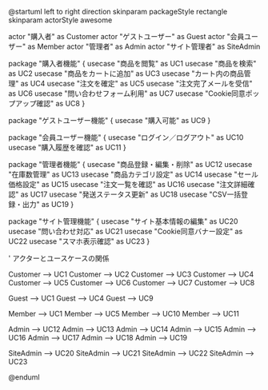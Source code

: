 @startuml
left to right direction
skinparam packageStyle rectangle
skinparam actorStyle awesome

actor "購入者" as Customer
actor "ゲストユーザー" as Guest
actor "会員ユーザー" as Member
actor "管理者" as Admin
actor "サイト管理者" as SiteAdmin

package "購入者機能" {
    usecase "商品を閲覧" as UC1
    usecase "商品を検索" as UC2
    usecase "商品をカートに追加" as UC3
    usecase "カート内の商品管理" as UC4
    usecase "注文を確定" as UC5
    usecase "注文完了メールを受信" as UC6
    usecase "問い合わせフォーム利用" as UC7
    usecase "Cookie同意ポップアップ確認" as UC8
}

package "ゲストユーザー機能" {
    usecase "購入可能" as UC9
}

package "会員ユーザー機能" {
    usecase "ログイン／ログアウト" as UC10
    usecase "購入履歴を確認" as UC11
}

package "管理者機能" {
    usecase "商品登録・編集・削除" as UC12
    usecase "在庫数管理" as UC13
    usecase "商品カテゴリ設定" as UC14
    usecase "セール価格設定" as UC15
    usecase "注文一覧を確認" as UC16
    usecase "注文詳細確認" as UC17
    usecase "発送ステータス更新" as UC18
    usecase "CSV一括登録・出力" as UC19
}

package "サイト管理機能" {
    usecase "サイト基本情報の編集" as UC20
    usecase "問い合わせ対応" as UC21
    usecase "Cookie同意バナー設定" as UC22
    usecase "スマホ表示確認" as UC23
}

' アクターとユースケースの関係

Customer --> UC1
Customer --> UC2
Customer --> UC3
Customer --> UC4
Customer --> UC5
Customer --> UC6
Customer --> UC7
Customer --> UC8

Guest --> UC1
Guest --> UC4
Guest --> UC9

Member --> UC1
Member --> UC5
Member --> UC10
Member --> UC11

Admin --> UC12
Admin --> UC13
Admin --> UC14
Admin --> UC15
Admin --> UC16
Admin --> UC17
Admin --> UC18
Admin --> UC19

SiteAdmin --> UC20
SiteAdmin --> UC21
SiteAdmin --> UC22
SiteAdmin --> UC23

@enduml